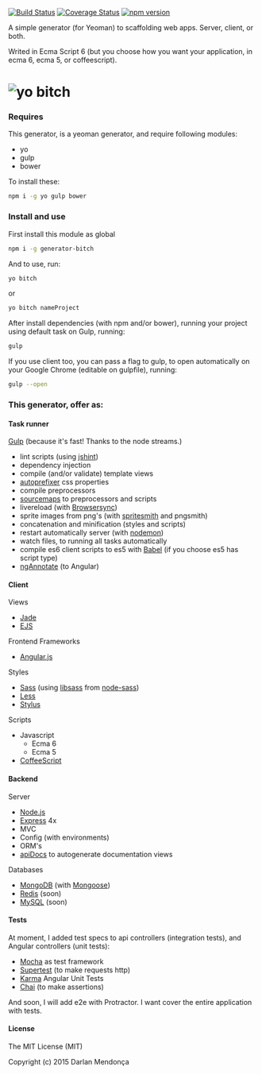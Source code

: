 [![Build Status](https://travis-ci.org/darlanmendonca/generator-bitch.svg)](https://travis-ci.org/thebergamo/parsick) 
[![Coverage Status](https://coveralls.io/repos/darlanmendonca/generator-bitch/badge.svg?branch=master&service=github)](https://coveralls.io/github/darlanmendonca/generator-bitch?branch=master)
[![npm version](https://badge.fury.io/js/generator-bitch.svg)](https://badge.fury.io/js/generator-bitch)


A simple generator (for Yeoman) to scaffolding web apps. Server, client, or both.

Writed in Ecma Script 6 (but you choose how you want your application, in ecma 6, ecma 5, or coffeescript).


# ![yo bitch](https://s-media-cache-ak0.pinimg.com/736x/8e/92/49/8e92494fa649c20fea2cd27de1f4d254.jpg)

### Requires
This generator, is a yeoman generator, and require following modules:

- yo
- gulp
- bower

To install these:
```sh
npm i -g yo gulp bower
```

### Install and use

First install this module as global
```sh
npm i -g generator-bitch
```

And to use, run:
```sh
yo bitch
```
or
```sh
yo bitch nameProject
```

After install dependencies (with npm and/or bower), running your project using default task on Gulp, running:

```sh
gulp
```

If you use client too, you can pass a flag to gulp, to open automatically on your Google Chrome (editable on gulpfile), running:

```sh
gulp --open
```

### This generator, offer as:

#### Task runner
[Gulp](https://github.com/gulpjs/gulp/blob/master/docs/getting-started.md) (because it's fast! Thanks to the node streams.)
- lint scripts (using [jshint](http://jshint.com/about))
- dependency injection
- compile (and/or validate) template views
- [autoprefixer](https://github.com/postcss/autoprefixer-core) css properties
- compile preprocessors
- [sourcemaps](https://www.npmjs.com/package/gulp-sourcemaps) to preprocessors and scripts
- livereload (with [Browsersync](http://www.browsersync.io))
- sprite images from png's (with [spritesmith](https://github.com/Ensighten/spritesmith) and pngsmith)
- concatenation and minification (styles and scripts)
- restart automatically server (with [nodemon](http://nodemon.io))
- watch files, to running all tasks automatically
- compile es6 client scripts to es5  with [Babel](https://babeljs.io/) (if you choose es5 has script type)
- [ngAnnotate](https://github.com/olov/ng-annotate) (to Angular)

#### Client

Views
- [Jade](https://github.com/jadejs/jade)
- [EJS](https://github.com/tj/ejs)

Frontend Frameworks
- [Angular.js](https://angularjs.org)

Styles
  - [Sass](http://sass-lang.com/guide) (using [libsass](https://github.com/sass/libsass) from [node-sass](https://www.npmjs.com/package/node-sass))
  - [Less](http://lesscss.org/features/)
  - [Stylus](https://learnboost.github.io/stylus/)

Scripts
- Javascript
  - Ecma 6
  - Ecma 5
- [CoffeeScript](http://coffeescript.org/)


<!-- Tools and frameworks:
- jQuery (2x)
- Angular.js
- Bootstrap
- Foundation -->


#### Backend

Server
- [Node.js](https://nodejs.org/)
- [Express](http://expressjs.com/4x/api.html) 4x
- MVC
- Config (with environments)
- ORM's
- [apiDocs](http://apidocjs.com/) to autogenerate documentation views

Databases
- [MongoDB](https://www.mongodb.org/) (with [Mongoose](http://mongoosejs.com/))
- [Redis](http://redis.io/) (soon)
- [MySQL](https://www.mysql.com/) (soon)


#### Tests
At moment, I added test specs to api controllers (integration tests), and Angular controllers (unit tests):

- [Mocha](http://mochajs.org/) as test framework
- [Supertest](https://github.com/visionmedia/supertest) (to make requests http)
- [Karma](http://karma-runner.github.io/) Angular Unit Tests
- [Chai](http://chaijs.com) (to make assertions)

And soon, I will add e2e with Protractor. I want cover the entire application with tests.


#### License

The MIT License (MIT)

Copyright (c) 2015 Darlan Mendonça
